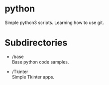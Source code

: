 # python
Simple python3 scripts. Learning how to use git.

# Subdirectories
* /base
<br/> Base python code samples.

* /Tkinter
<br/> Simple Tkinter apps.



<!--- Block comment
[//]: # (This is a comment, it will not be included)
I think you should use an
`<addr>` element here instead.

    function fancyAlert(arg) {
      if(arg) {
        $.facebox({div:'#foo'})
      }
    }

```javascript
function fancyAlert(arg) {
  if(arg) {
    $.facebox({div:'#foo'})
  }
}
```

)

-->